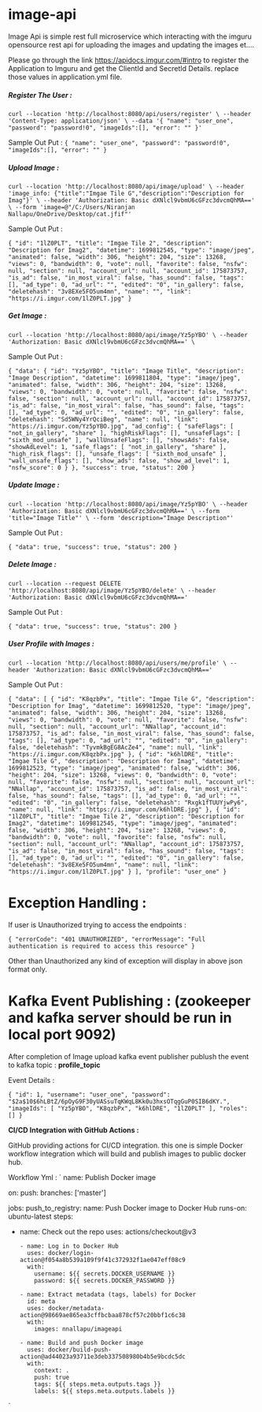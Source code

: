 # image-api
Image Api is simple rest full microservice which interacting with the imguru opensource rest api for 
uploading the images and updating the images et....

Please go through the  link https://apidocs.imgur.com/#intro to register the Application to Imguru and get the ClientId and SecretId Details.
replace those values in application.yml file.

##### Register The User :
`curl --location 'http://localhost:8080/api/users/register' \
--header 'Content-Type: application/json' \
--data '{
"name": "user_one",
"password": "password!0",
"imageIds":[],
"error": ""
}'`

Sample Out Put : 
`
{
"name": "user_one",
"password": "password!0",
"imageIds":[],
"error": ""
}
`
##### Upload Image :
`curl --location 'http://localhost:8080/api/image/upload' \
--header 'image_info: {"title":"Imgae Tile G","description":"Description for Imag"}' \
--header 'Authorization: Basic dXNlcl9vbmU6cGFzc3dvcmQhMA==' \
--form 'image=@"/C:/Users/Niranjan Nallapu/OneDrive/Desktop/cat.jfif"'`

Sample Out Put :

`
{
"id": "1lZ0PLT",
"title": "Imgae Tile 2",
"description": "Description for Imag2",
"datetime": 1699812545,
"type": "image/jpeg",
"animated": false,
"width": 306,
"height": 204,
"size": 13268,
"views": 0,
"bandwidth": 0,
"vote": null,
"favorite": false,
"nsfw": null,
"section": null,
"account_url": null,
"account_id": 175873757,
"is_ad": false,
"in_most_viral": false,
"has_sound": false,
"tags": [],
"ad_type": 0,
"ad_url": "",
"edited": "0",
"in_gallery": false,
"deletehash": "3v8EXe5FO5um4mn",
"name": "",
"link": "https://i.imgur.com/1lZ0PLT.jpg"
}
`
##### Get Image :
`curl --location 'http://localhost:8080/api/image/Yz5pYBO' \
--header 'Authorization: Basic dXNlcl9vbmU6cGFzc3dvcmQhMA==' \`

Sample Out Put :

`
{
"data": {
"id": "Yz5pYBO",
"title": "Image Title",
"description": "Image Description",
"datetime": 1699811804,
"type": "image/jpeg",
"animated": false,
"width": 306,
"height": 204,
"size": 13268,
"views": 0,
"bandwidth": 0,
"vote": null,
"favorite": false,
"nsfw": false,
"section": null,
"account_url": null,
"account_id": 175873757,
"is_ad": false,
"in_most_viral": false,
"has_sound": false,
"tags": [],
"ad_type": 0,
"ad_url": "",
"edited": "0",
"in_gallery": false,
"deletehash": "Sd5WNy4YrQciBeg",
"name": null,
"link": "https://i.imgur.com/Yz5pYBO.jpg",
"ad_config": {
"safeFlags": [
"not_in_gallery",
"share"
],
"highRiskFlags": [],
"unsafeFlags": [
"sixth_mod_unsafe"
],
"wallUnsafeFlags": [],
"showsAds": false,
"showAdLevel": 1,
"safe_flags": [
"not_in_gallery",
"share"
],
"high_risk_flags": [],
"unsafe_flags": [
"sixth_mod_unsafe"
],
"wall_unsafe_flags": [],
"show_ads": false,
"show_ad_level": 1,
"nsfw_score": 0
}
},
"success": true,
"status": 200
}
`
##### Update Image :
`curl --location 'http://localhost:8080/api/image/Yz5pYBO' \
--header 'Authorization: Basic dXNlcl9vbmU6cGFzc3dvcmQhMA==' \
--form 'title="Image Title"' \
--form 'description="Image Description"'`

Sample Out Put :

`{
"data": true,
"success": true,
"status": 200
}`

##### Delete Image :
`curl --location --request DELETE 'http://localhost:8080/api/image/Yz5pYBO/delete' \
--header 'Authorization: Basic dXNlcl9vbmU6cGFzc3dvcmQhMA=='`

Sample Out Put :

`{
"data": true,
"success": true,
"status": 200
}`

##### User Profile with Images :
`curl --location 'http://localhost:8080/api/users/me/profile' \
--header 'Authorization: Basic dXNlcl9vbmU6cGFzc3dvcmQhMA=='`

Sample Out Put :

`
{
"data": [
{
"id": "K8qzbPx",
"title": "Imgae Tile G",
"description": "Description for Imag",
"datetime": 1699812520,
"type": "image/jpeg",
"animated": false,
"width": 306,
"height": 204,
"size": 13268,
"views": 0,
"bandwidth": 0,
"vote": null,
"favorite": false,
"nsfw": null,
"section": null,
"account_url": "NNallap",
"account_id": 175873757,
"is_ad": false,
"in_most_viral": false,
"has_sound": false,
"tags": [],
"ad_type": 0,
"ad_url": "",
"edited": "0",
"in_gallery": false,
"deletehash": "TyvmkBgEG8AcZe4",
"name": null,
"link": "https://i.imgur.com/K8qzbPx.jpg"
},
{
"id": "k6hlDRE",
"title": "Imgae Tile G",
"description": "Description for Imag",
"datetime": 1699812523,
"type": "image/jpeg",
"animated": false,
"width": 306,
"height": 204,
"size": 13268,
"views": 0,
"bandwidth": 0,
"vote": null,
"favorite": false,
"nsfw": null,
"section": null,
"account_url": "NNallap",
"account_id": 175873757,
"is_ad": false,
"in_most_viral": false,
"has_sound": false,
"tags": [],
"ad_type": 0,
"ad_url": "",
"edited": "0",
"in_gallery": false,
"deletehash": "Rxgk1fTUUYjwPy6",
"name": null,
"link": "https://i.imgur.com/k6hlDRE.jpg"
},
{
"id": "1lZ0PLT",
"title": "Imgae Tile 2",
"description": "Description for Imag2",
"datetime": 1699812545,
"type": "image/jpeg",
"animated": false,
"width": 306,
"height": 204,
"size": 13268,
"views": 0,
"bandwidth": 0,
"vote": null,
"favorite": false,
"nsfw": null,
"section": null,
"account_url": "NNallap",
"account_id": 175873757,
"is_ad": false,
"in_most_viral": false,
"has_sound": false,
"tags": [],
"ad_type": 0,
"ad_url": "",
"edited": "0",
"in_gallery": false,
"deletehash": "3v8EXe5FO5um4mn",
"name": null,
"link": "https://i.imgur.com/1lZ0PLT.jpg"
}
],
"profile": "user_one"
}
`

Exception Handling : 
==================
If user is Unauthorized trying to access the endpoints :

`{
"errorCode": "401 UNAUTHORIZED",
"errorMessage": "Full authentication is required to access this resource"
}`

Other than Unauthorized any kind of exception will display in above json format only.

Kafka Event Publishing : (zookeeper and kafka server should be run in local port 9092)
=======================
After completion of Image upload kafka event publisher publush the event to
kafka topic : **profile_topic**

Event Details :

`{
"id": 1,
"username": "user_one",
"password": "$2a$10$6hLBtZ/6pOyG9F30yUASsuTqKWqL8Kk0u3hxsOTqgGuP0SIB6dKY.",
"imageIds": [
"Yz5pYBO",
"K8qzbPx",
"k6hlDRE",
"1lZ0PLT"
],
"roles": []
}`

**CI/CD Integration with GitHub Actions :**

 GitHub providing actions for CI/CD integration. this one is simple Docker workflow
integration which will build and publish images to public docker hub.

Workflow Yml :
`
name: Publish Docker image

on:
push:
branches: ['master']

jobs:
push_to_registry:
name: Push Docker image to Docker Hub
runs-on: ubuntu-latest
steps:
- name: Check out the repo
uses: actions/checkout@v3

      - name: Log in to Docker Hub
        uses: docker/login-action@f054a8b539a109f9f41c372932f1ae047eff08c9
        with:
          username: ${{ secrets.DOCKER_USERNAME }}
          password: ${{ secrets.DOCKER_PASSWORD }}
      
      - name: Extract metadata (tags, labels) for Docker
        id: meta
        uses: docker/metadata-action@98669ae865ea3cffbcbaa878cf57c20bbf1c6c38
        with:
          images: nnallapu/imageapi
      
      - name: Build and push Docker image
        uses: docker/build-push-action@ad44023a93711e3deb337508980b4b5e9bcdc5dc
        with:
          context: .
          push: true
          tags: ${{ steps.meta.outputs.tags }}
          labels: ${{ steps.meta.outputs.labels }}
`

